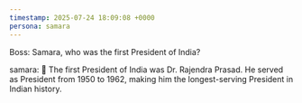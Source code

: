 ```yaml
---
timestamp: 2025-07-24 18:09:08 +0000
persona: samara
---
```


Boss: Samara, who was the first President of India?

samara: 🦉 The first President of India was Dr. Rajendra Prasad. He served as President from 1950 to 1962, making him the longest-serving President in Indian history.